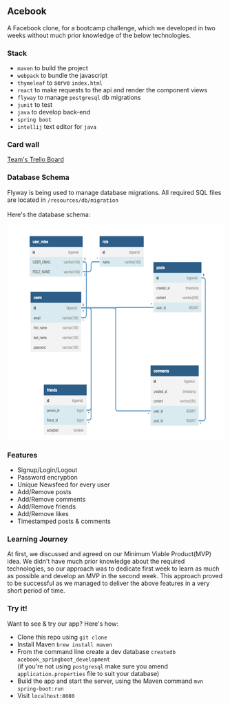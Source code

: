 ## Acebook

A Facebook clone, for a bootcamp challenge,  which we developed in two weeks without much prior knowledge of the below technologies.

### Stack

  - `maven` to build the project
  - `webpack` to bundle the javascript
  - `thymeleaf` to serve `index.html`
  - `react` to make requests to the api and render the component views
  - `flyway` to manage `postgresql` db migrations
  - `junit` to test
  - `java` to develop back-end
  - `spring boot`
  - `intellij` text editor for `java`

### Card wall

<a href="https://trello.com/b/ZxdzZhwn/acebook-super-team"> Team's Trello Board</a> 

### Database Schema

Flyway is being used to manage database migrations. All required SQL files are located in `/resources/db/migration`<br><br>
Here's the database schema:

<img src="images/db_schema.png" width="700" height="500">

### Features

- Signup/Login/Logout
- Password encryption
- Unique Newsfeed for every user
- Add/Remove posts
- Add/Remove comments
- Add/Remove friends
- Add/Remove likes
- Timestamped posts & comments

### Learning Journey

At first, we discussed and agreed on our Minimum Viable Product(MVP) idea.
We didn't have much prior knowledge about the required technologies, so our approach was to dedicate first week to learn as much as possible and develop an MVP in the second week.
This approach proved to be successful as we managed to deliver the above features in a very short period of time.

### Try it!

Want to see & try our app? Here's how:
- Clone this repo using `git clone`
- Install Maven `brew install maven`
- From the command line create a dev database `createdb acebook_springboot_development`<br>
(if you're not using `postgresql` make sure you amend `application.properties` file to suit your database)
- Build the app and start the server, using the Maven command `mvn spring-boot:run`
- Visit `localhost:8080`
